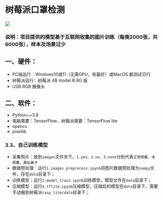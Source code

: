 # 树莓派口罩检测

![]([https://image.baidu.com/search/detail?ct=503316480&z=0&ipn=d&word=%E5%8F%A3%E7%BD%A9%E5%9B%BE%E7%89%87&hs=0&pn=6&spn=0&di=7146857200093233153&pi=0&rn=1&tn=baiduimagedetail&is=0%2C0&ie=utf-8&oe=utf-8&cl=2&lm=-1&cs=874045201%2C3791794877&os=606042473%2C374080397&simid=4213354516%2C959896423&adpicid=0&lpn=0&ln=30&fr=ala&fm=&sme=&cg=&bdtype=0&oriquery=%E5%8F%A3%E7%BD%A9%E5%9B%BE%E7%89%87&objurl=https%3A%2F%2Fgimg2.baidu.com%2Fimage_search%2Fsrc%3Dhttp%3A%2F%2Fimgservice.suning.cn%2Fuimg1%2Fb2c%2Fimage%2F0AO3aAccchoI6DTOUSwBmA.jpg_800w_800h_4e%26refer%3Dhttp%3A%2F%2Fimgservice.suning.cn%26app%3D2002%26size%3Df9999%2C10000%26q%3Da80%26n%3D0%26g%3D0n%26fmt%3Dauto%3Fsec%3D1671421402%26t%3D6c79eff521fd28afb7b866566bd1ad89&fromurl=ippr_z2C%24qAzdH3FAzdH3Fooo_z%26e3Bf7gtg2_z%26e3Bv54AzdH3Ftpj4et1j5AzdH3Faa089mnaldAzdH3F8dna8898bln_z%26e3Bip4s&gsm=&islist=&querylist=&dyTabStr=MCwzLDIsMSw1LDYsNCw4LDcsOQ%3D%3D](https://gimg2.baidu.com/image_search/src=http%3A%2F%2Fimg13.360buyimg.com%2Fn1%2Fjfs%2Ft1%2F195768%2F5%2F14006%2F279510%2F60f7b8c5Ef14466a5%2F0141d5dbe5622b4a.jpg&refer=http%3A%2F%2Fimg13.360buyimg.com&app=2002&size=f9999,10000&q=a80&n=0&g=0n&fmt=auto?sec=1671421454&t=a613f618c068fb14b299ec3bdc26c574))



### 说明：项目提供的模型基于互联网收集的图片训练（每类2000张，共6000张），样本及场景过少

## 一、硬件：

* PC端运行：Windows10或11（无需GPU，有最好）或MacOS 都测试可行
* 树莓派运行：树莓派 4B model B 8G 版
* USB RGB 摄像头

## 二、软件：

* Python==3.8
* 电脑需要：TensorFlow，树莓派需要：TensorFlow lite
* opencv 
* pixellib


### 3.3、自己训练模型

* 采集照片：放到`images`文件夹下，`1.yes、2.no、3.nose`分别代表`正常佩戴、未佩戴、漏出鼻子`
* 数据预处理：运行`1.images_preprocess.ipynb`将图片数据预处理为`numpy`文件，存在`data`目录下；
* 训练模型：运行`2.model_train.ipynb`训练模型，模型文件在`data`目录下；
* 压缩模型：运行`4.tflite.ipynb`压缩模型，压缩后的模型在`data`目录下，需要手动搬到树莓派`rasp_lite/data`目录下；
